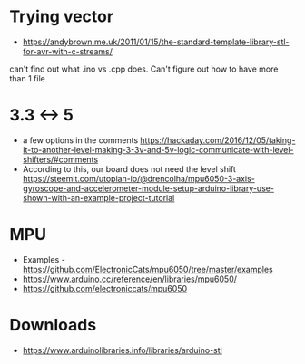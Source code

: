 # Trying vector
* https://andybrown.me.uk/2011/01/15/the-standard-template-library-stl-for-avr-with-c-streams/

can't find out what .ino vs .cpp does. Can't figure out how to have more than 1 file



# 3.3 <-> 5
* a few options in the comments https://hackaday.com/2016/12/05/taking-it-to-another-level-making-3-3v-and-5v-logic-communicate-with-level-shifters/#comments
* According to this, our board does not need the level shift https://steemit.com/utopian-io/@drencolha/mpu6050-3-axis-gyroscope-and-accelerometer-module-setup-arduino-library-use-shown-with-an-example-project-tutorial


# MPU
* Examples - https://github.com/ElectronicCats/mpu6050/tree/master/examples
* https://www.arduino.cc/reference/en/libraries/mpu6050/
* https://github.com/electroniccats/mpu6050


# Downloads
* https://www.arduinolibraries.info/libraries/arduino-stl


